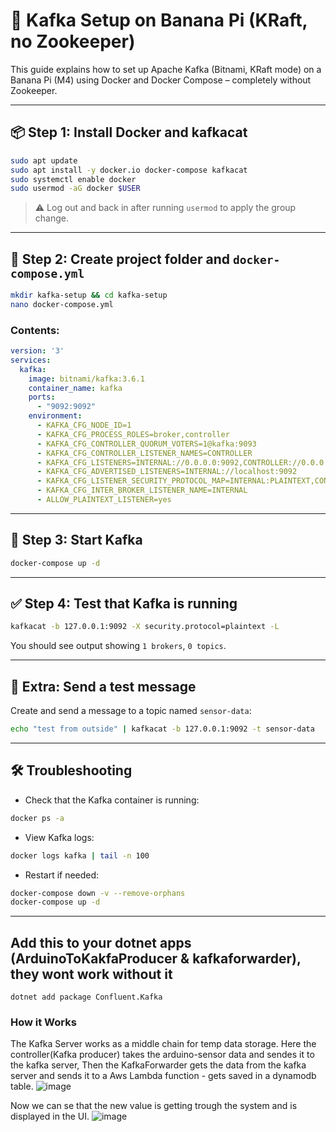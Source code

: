 # 📡 Kafka Setup on Banana Pi (KRaft, no Zookeeper)

This guide explains how to set up Apache Kafka (Bitnami, KRaft mode) on a Banana Pi (M4) using Docker and Docker Compose – completely without Zookeeper.

---

## 📦 Step 1: Install Docker and kafkacat

```bash
sudo apt update
sudo apt install -y docker.io docker-compose kafkacat
sudo systemctl enable docker
sudo usermod -aG docker $USER
```

> ⚠️ Log out and back in after running `usermod` to apply the group change.

---

## 📁 Step 2: Create project folder and `docker-compose.yml`

```bash
mkdir kafka-setup && cd kafka-setup
nano docker-compose.yml
```

### Contents:

```yaml
version: '3'
services:
  kafka:
    image: bitnami/kafka:3.6.1
    container_name: kafka
    ports:
      - "9092:9092"
    environment:
      - KAFKA_CFG_NODE_ID=1
      - KAFKA_CFG_PROCESS_ROLES=broker,controller
      - KAFKA_CFG_CONTROLLER_QUORUM_VOTERS=1@kafka:9093
      - KAFKA_CFG_CONTROLLER_LISTENER_NAMES=CONTROLLER
      - KAFKA_CFG_LISTENERS=INTERNAL://0.0.0.0:9092,CONTROLLER://0.0.0.0:9093
      - KAFKA_CFG_ADVERTISED_LISTENERS=INTERNAL://localhost:9092
      - KAFKA_CFG_LISTENER_SECURITY_PROTOCOL_MAP=INTERNAL:PLAINTEXT,CONTROLLER:PLAINTEXT
      - KAFKA_CFG_INTER_BROKER_LISTENER_NAME=INTERNAL
      - ALLOW_PLAINTEXT_LISTENER=yes
```

---

## 🚀 Step 3: Start Kafka

```bash
docker-compose up -d
```

---

## ✅ Step 4: Test that Kafka is running

```bash
kafkacat -b 127.0.0.1:9092 -X security.protocol=plaintext -L
```

You should see output showing `1 brokers`, `0 topics`.

---

## 🧪 Extra: Send a test message

Create and send a message to a topic named `sensor-data`:

```bash
echo "test from outside" | kafkacat -b 127.0.0.1:9092 -t sensor-data
```

---

## 🛠 Troubleshooting

* Check that the Kafka container is running:

```bash
docker ps -a
```

* View Kafka logs:

```bash
docker logs kafka | tail -n 100
```

* Restart if needed:

```bash
docker-compose down -v --remove-orphans
docker-compose up -d
```

---

## Add this to your dotnet apps (ArduinoToKakfaProducer & kafkaforwarder), they wont work without it
```dotnet add package Confluent.Kafka```

### How it Works

The Kafka Server works as a middle chain for temp data storage. Here the controller(Kafka producer) takes the arduino-sensor data and sendes it to the kafka server,
Then the KafkaForwarder gets the data from the kafka server and sends it to a Aws Lambda function - gets saved in a dynamodb table.
![image](https://github.com/user-attachments/assets/659390a9-1d24-43c4-8e64-72bff17dfdbf)

Now we can se that the new value is getting trough the system and is displayed in the UI. 
![image](https://github.com/user-attachments/assets/6f3212fc-aab8-4890-af43-4d42c8e3c0f3)

